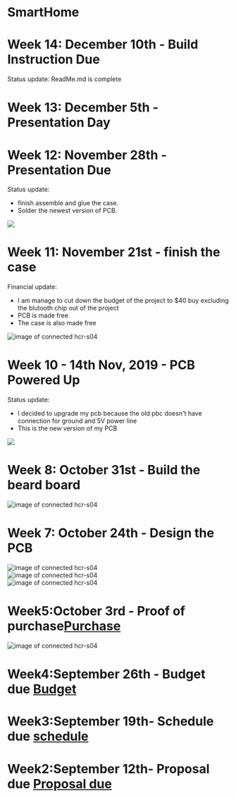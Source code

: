 # SmartHome

# Week 14: December 10th - Build Instruction Due
Status update: ReadMe.md is complete

# Week 13: December 5th - Presentation Day
# Week 12: November 28th - Presentation Due
Status update:
- finish assemble and glue the case. <br>
- Solder the newest version of PCB. <br>

 <img src ="Documentation/Project picture/PCB_1.jpg">



# Week 11: November 21st - finish the case

Financial update:
- I am manage to cut down the budget of the project to $40 buy excluding the blutooth chip out of the project
- PCB is made free
- The case is also made free

<img src ="Documentation/project_Case.jpg" alt="image of connected hcr-s04"><br>

# Week 10 - 14th Nov, 2019 - PCB Powered Up 
Status update:
- I decided to upgrade my pcb because the old pbc doesn't have connection for ground and 5V power line
- This is the new version of my PCB
<img src ="Documentation/Project picture/Phuc_pcb.png">




# Week 8: October 31st - Build the beard board
<img src ="Documentation/75224803_2410524542330256_5928540394588471296_n.jpg" alt="image of connected hcr-s04"><br>


# Week 7: October 24th - Design the PCB

<img src ="Electronic file/Untitled Sketch 8_bb.png" alt="image of connected hcr-s04"><br>
<img src ="Electronic file/Untitled Sketch 8_pcb.png" alt="image of connected hcr-s04"><br>
<img src ="Electronic file/Untitled Sketch 8_schem.png" alt="image of connected hcr-s04"><br>

# Week5:October 3rd - Proof of purchase[Purchase](https://github.com/HoangPhuc1999/SmartHome/blob/master/Documentation/ProofofPurchase.docx)
<img src ="Documentation/purchase.png" alt="image of connected hcr-s04"><br>

# Week4:September 26th - Budget due [Budget](https://github.com/HoangPhuc1999/SmartHome/blob/master/Documentation/BudgetDueWeek4.xlsx)
# Week3:September 19th- Schedule due [schedule](https://github.com/HoangPhuc1999/SmartHome/blob/master/Documentation/smartDenGantt%20(1).mpp)
# Week2:September 12th- Proposal due [Proposal due](https://github.com/HoangPhuc1999/SmartHome/blob/master/Documentation/ProposalContentStudentNameRev03.xlsx)
